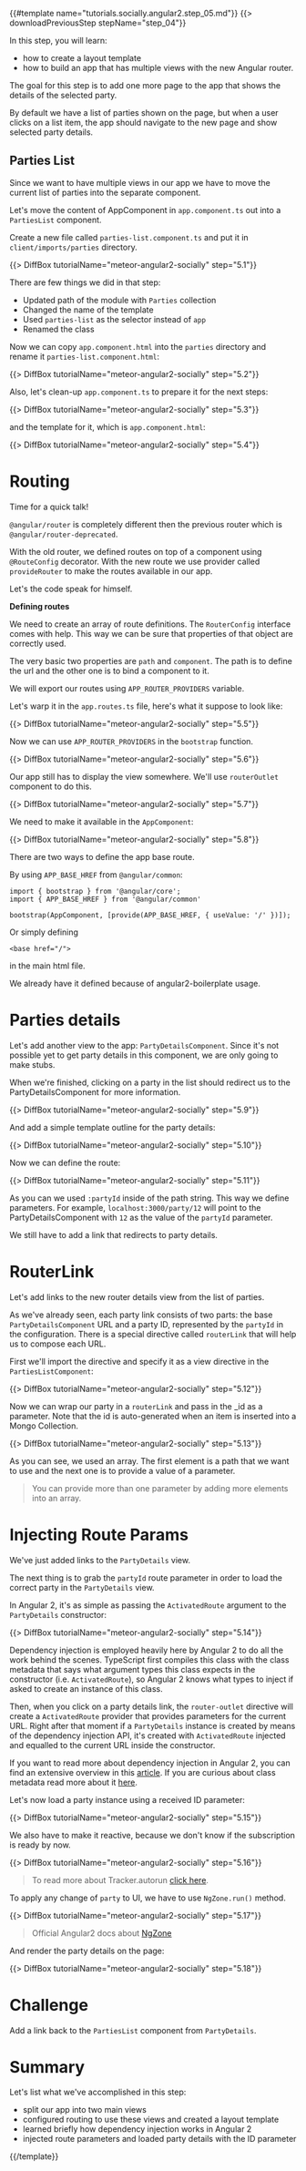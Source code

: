 {{#template name="tutorials.socially.angular2.step_05.md"}}
{{> downloadPreviousStep stepName="step_04"}}

In this step, you will learn:

-  how to create a layout template
-  how to build an app that has multiple views with the new Angular router.

The goal for this step is to add one more page to the app that shows the details of the selected party.

By default we have a list of parties shown on the page, but when a user clicks on a list item, the app should navigate to the new page and show selected party details.


## Parties List

Since we want to have multiple views in our app we have to move the current list of parties into the separate component.

Let's move the content of AppComponent in `app.component.ts` out into a `PartiesList` component.

Create a new file called `parties-list.component.ts` and put it in `client/imports/parties` directory.

{{> DiffBox tutorialName="meteor-angular2-socially" step="5.1"}}

There are few things we did in that step:

- Updated path of the module with `Parties` collection
- Changed the name of the template
- Used `parties-list` as the selector instead of `app`
- Renamed the class

Now we can copy `app.component.html` into the `parties` directory and rename it `parties-list.component.html`:

{{> DiffBox tutorialName="meteor-angular2-socially" step="5.2"}}

Also, let's clean-up `app.component.ts` to prepare it for the next steps:

{{> DiffBox tutorialName="meteor-angular2-socially" step="5.3"}}

and the template for it, which is `app.component.html`:

{{> DiffBox tutorialName="meteor-angular2-socially" step="5.4"}}

# Routing

Time for a quick talk!

`@angular/router` is completely different then the previous router which is `@angular/router-deprecated`.

With the old router, we defined routes on top of a component using `@RouteConfig` decorator. With the new route we use provider called `provideRouter` to make the routes available in our app.

Let's the code speak for himself.

**Defining routes**

We need to create an array of route definitions. The `RouterConfig` interface comes with help. This way we can be sure that properties of that object are correctly used.

The very basic two properties are `path` and `component`. The path is to define the url and the other one is to bind a component to it.

We will export our routes using `APP_ROUTER_PROVIDERS` variable.

Let's warp it in the `app.routes.ts` file, here's what it suppose to look like:

{{> DiffBox tutorialName="meteor-angular2-socially" step="5.5"}}

Now we can use `APP_ROUTER_PROVIDERS` in the `bootstrap` function.

{{> DiffBox tutorialName="meteor-angular2-socially" step="5.6"}}

Our app still has to display the view somewhere. We'll use `routerOutlet` component to do this.

{{> DiffBox tutorialName="meteor-angular2-socially" step="5.7"}}

We need to make it available in the `AppComponent`:

{{> DiffBox tutorialName="meteor-angular2-socially" step="5.8"}}

There are two ways to define the app base route.

By using `APP_BASE_HREF` from `@angular/common`:

    import { bootstrap } from '@angular/core';
    import { APP_BASE_HREF } from '@angular/common'

    bootstrap(AppComponent, [provide(APP_BASE_HREF, { useValue: '/' })]);

Or simply defining

    <base href="/">

in the main html file.

We already have it defined because of angular2-boilerplate usage.

# Parties details

Let's add another view to the app: `PartyDetailsComponent`. Since it's not possible yet to get party details in this component, we are only going to make stubs.

When we're finished, clicking on a party in the list should redirect us to the PartyDetailsComponent for more information.

{{> DiffBox tutorialName="meteor-angular2-socially" step="5.9"}}

And add a simple template outline for the party details:

{{> DiffBox tutorialName="meteor-angular2-socially" step="5.10"}}

Now we can define the route:

{{> DiffBox tutorialName="meteor-angular2-socially" step="5.11"}}

As you can we used `:partyId` inside of the path string. This way we define parameters. For example, `localhost:3000/party/12` will point to the PartyDetailsComponent with `12` as the value of the `partyId` parameter.

We still have to add a link that redirects to party details.

# RouterLink

Let's add links to the new router details view from the list of parties.

As we've already seen, each party link consists of two parts: the base `PartyDetailsComponent` URL and a party ID, represented by the `partyId` in the configuration. There is a special directive called `routerLink` that will help us to compose each URL.

First we'll import the directive and specify it as a view directive in the `PartiesListComponent`:

{{> DiffBox tutorialName="meteor-angular2-socially" step="5.12"}}

Now we can wrap our party in a `routerLink` and pass in the _id as a parameter. Note that the id is auto-generated when an item is inserted into a Mongo Collection.

{{> DiffBox tutorialName="meteor-angular2-socially" step="5.13"}}

As you can see, we used an array. The first element is a path that we want to use and the next one is to provide a value of a parameter.

> You can provide more than one parameter by adding more elements into an array.

# Injecting Route Params

We've just added links to the `PartyDetails` view.

The next thing is to grab the `partyId` route parameter in order to load the correct party in the `PartyDetails` view.

In Angular 2, it's as simple as passing the `ActivatedRoute` argument to the `PartyDetails` constructor:

{{> DiffBox tutorialName="meteor-angular2-socially" step="5.14"}}

Dependency injection is employed heavily here by Angular 2 to do all the work behind the scenes.
TypeScript first compiles this class with the class metadata that says what argument types this class expects in the constructor (i.e. `ActivatedRoute`),
so Angular 2 knows what types to inject if asked to create an instance of this class.

Then, when you click on a party details link, the `router-outlet` directive will create a `ActivatedRoute` provider that provides
parameters for the current URL. Right after that moment if a `PartyDetails` instance is created by means of the dependency injection API, it's created with `ActivatedRoute` injected and equalled to the current URL inside the constructor.

If you want to read more about dependency injection in Angular 2, you can find an extensive overview in this [article](http://blog.thoughtram.io/angular/2015/05/18/dependency-injection-in-angular-2.html).
If you are curious about class metadata read more about it [here](http://blog.thoughtram.io/angular/2015/09/17/resolve-service-dependencies-in-angular-2.html).

Let's now load a party instance using a received ID parameter:

{{> DiffBox tutorialName="meteor-angular2-socially" step="5.15"}}

We also have to make it reactive, because we don't know if the subscription is ready by now.

{{> DiffBox tutorialName="meteor-angular2-socially" step="5.16"}}

> To read more about Tracker.autorun [click here](http://docs.meteor.com/api/tracker.html#Tracker-autorun).

To apply any change of `party` to UI, we have to use `NgZone.run()` method.

{{> DiffBox tutorialName="meteor-angular2-socially" step="5.17"}}

> Official Angular2 docs about [NgZone](https://angular.io/docs/js/latest/api/core/index/NgZone-class.html)

And render the party details on the page:

{{> DiffBox tutorialName="meteor-angular2-socially" step="5.18"}}

# Challenge

Add a link back to the `PartiesList` component from `PartyDetails`.

# Summary

Let's list what we've accomplished in this step:

- split our app into two main views
- configured routing to use these views and created a layout template
- learned briefly how dependency injection works in Angular 2
- injected route parameters and loaded party details with the ID parameter

{{/template}}
